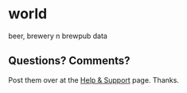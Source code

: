 # world

beer, brewery n brewpub data



## Questions? Comments?

Post them over at the [Help & Support](https://github.com/geraldb/help) page. Thanks.


